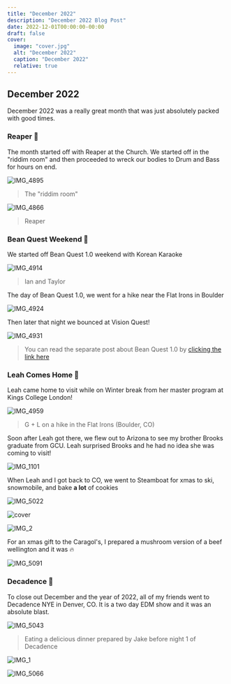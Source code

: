 ```yaml
---
title: "December 2022"
description: "December 2022 Blog Post"
date: 2022-12-01T00:00:00-00:00
draft: false
cover:
  image: "cover.jpg"
  alt: "December 2022"
  caption: "December 2022"
  relative: true
---
```


## December 2022

December 2022 was a really great month that was just absolutely packed with good times.

### Reaper 🤘

The month started off with Reaper at the Church. We started off in the "riddim room" and then proceeded to wreck our bodies to Drum and Bass for hours on end.

![IMG_4895](IMG_4859.jpg)

> The "riddim room"

![IMG_4866](IMG_4866.jpg)

> Reaper

### Bean Quest Weekend 🥳

We started off Bean Quest 1.0 weekend with Korean Karaoke

![IMG_4914](IMG_4914.jpg)

> Ian and Taylor

The day of Bean Quest 1.0, we went for a hike near the Flat Irons in Boulder

![IMG_4924](IMG_4924.jpg)

Then later that night we bounced at Vision Quest!

![IMG_4931](IMG_4931.jpg)

> You can read the separate post about Bean Quest 1.0 by [clicking the link here](/posts/bean-quest-1)

### Leah Comes Home 🌟

Leah came home to visit while on Winter break from her master program at Kings College London!

![IMG_4959](IMG_4959.jpg)

> G + L on a hike in the Flat Irons (Boulder, CO)

Soon after Leah got there, we flew out to Arizona to see my brother Brooks graduate from GCU. Leah surprised Brooks and he had no idea she was coming to visit!

![IMG_1101](IMG_1101.jpg)

When Leah and I got back to CO, we went to Steamboat for xmas to ski, snowmobile, and bake **a lot** of cookies

![IMG_5022](IMG_5022.jpg)

![cover](cover.jpg)

![IMG_2](IMG_2.jpg)

For an xmas gift to the Caragol's, I prepared a mushroom version of a beef wellington and it was 🔥

![IMG_5091](IMG_5091.jpg)

### Decadence 🎵

To close out December and the year of 2022, all of my friends went to Decadence NYE in Denver, CO. It is a two day EDM show and it was an absolute blast.

![IMG_5043](IMG_5043.jpg)

> Eating a delicious dinner prepared by Jake before night 1 of Decadence

![IMG_1](IMG_1.jpg)

![IMG_5066](IMG_5066.png)
